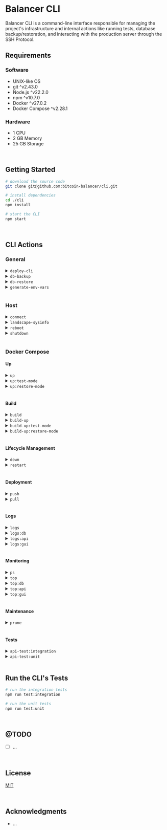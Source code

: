 # Balancer CLI

Balancer CLI is a command-line interface responsible for managing the project's infrastructure and internal actions like running tests, database backup/restoration, and interacting with the production server through the SSH Protocol.

## Requirements

### Software

- UNIX-like OS
- git ^v2.43.0
- Node.js ^v22.2.0
- npm ^v10.7.0
- Docker ^v27.0.2
- Docker Compose ^v2.28.1

### Hardware

- 1 CPU
- 2 GB Memory
- 25 GB Storage




<br/>



## Getting Started

```bash
# download the source code
git clone git@github.com:bitcoin-balancer/cli.git

# install dependencies
cd ./cli
npm install

# start the CLI
npm start
```




<br/>

## CLI Actions

### General

<details>
  <summary><code>deploy-cli</code></summary>
  <br/>
  Builds the CLI, transfers the output to the server and performs a clean dependency install.

  ```bash
  node dist/deploy-cli.js
  ```
  <br/>
</details>
<details>
  <summary><code>db-backup</code></summary>
  <br/>
  ...
  <br/>
</details>
<details>
  <summary><code>db-restore</code></summary>
  <br/>
  ...
  <br/>
</details>
<details>
  <summary><code>generate-env-vars</code></summary>
  <br/>
  ...
  <br/>
</details>





<br/>


### Host

<details>
  <summary><code>connect</code></summary>
  <br/>
  ...
  <br/>
</details>
<details>
  <summary><code>landscape-sysinfo</code></summary>
  <br/>
  ...
  <br/>
</details>
<details>
  <summary><code>reboot</code></summary>
  <br/>
  ...
  <br/>
</details>
<details>
  <summary><code>shutdown</code></summary>
  <br/>
  ...
  <br/>
</details>





<br/>


### Docker Compose

#### Up

<details>
  <summary><code>up</code></summary>
  <br/>
  ...
  <br/>
</details>
<details>
  <summary><code>up:test-mode</code></summary>
  <br/>
  ...
  <br/>
</details>
<details>
  <summary><code>up:restore-mode</code></summary>
  <br/>
  ...
  <br/>
</details>


<br/>


#### Build

<details>
  <summary><code>build</code></summary>
  <br/>
  ...
  <br/>
</details>
<details>
  <summary><code>build-up</code></summary>
  <br/>
  ...
  <br/>
</details>
<details>
  <summary><code>build-up:test-mode</code></summary>
  <br/>
  ...
  <br/>
</details>
<details>
  <summary><code>build-up:restore-mode</code></summary>
  <br/>
  ...
  <br/>
</details>


<br/>


#### Lifecycle Management

<details>
  <summary><code>down</code></summary>
  <br/>
  ...
  <br/>
</details>
<details>
  <summary><code>restart</code></summary>
  <br/>
  Restarts all stopped and running services (specified in the <code>compose.yml</code> file).

  ```bash
  docker compose restart
  ```
  <br/>
</details>


<br/>


#### Deployment

<details>
  <summary><code>push</code></summary>
  <br/>
  ...
  <br/>
</details>
<details>
  <summary><code>pull</code></summary>
  <br/>
  ...
  <br/>
</details>


<br/>

#### Logs

<details>
  <summary><code>logs</code></summary>
  <br/>
  Displays and subscribes to log output from all services.

  ```bash
  docker compose logs -f
  ```
  <br/>
</details>
<details>
  <summary><code>logs:db</code></summary>
  <br/>
  Displays and subscribes to log output from the db service.

  ```bash
  docker compose logs db -f
  ```
  <br/>
</details>
<details>
  <summary><code>logs:api</code></summary>
  <br/>
  Displays and subscribes to log output from the api service.

  ```bash
  docker compose logs api -f
  ```
  <br/>
</details>
<details>
  <summary><code>logs:gui</code></summary>
  <br/>
  Displays and subscribes to log output from the gui service.

  ```bash
  docker compose logs gui -f
  ```
  <br/>
</details>


<br/>


#### Monitoring

<details>
  <summary><code>ps</code></summary>
  <br/>
  ...
  <br/>
</details>
<details>
  <summary><code>top</code></summary>
  <br/>
  ...
  <br/>
</details>
<details>
  <summary><code>top:db</code></summary>
  <br/>
  ...
  <br/>
</details>
<details>
  <summary><code>top:api</code></summary>
  <br/>
  ...
  <br/>
</details>
<details>
  <summary><code>top:gui</code></summary>
  <br/>
  ...
  <br/>
</details>


<br/>


#### Maintenance

<details>
  <summary><code>prune</code></summary>
  <br/>
  Remove all unused containers, networks, images (both dangling and unused).

  ```bash
  docker system prune -a -f
  ```
  <br/>
</details>


<br/>


#### Tests

<details>
  <summary><code>api-test:integration</code></summary>
  <br/>
  Runs the API's integration tests. Keep in mind that <code>testMode</code> must be enabled for this command to work.

  ```bash
  docker compose run api npm run test:integration
  ```
  <br/>
</details>
<details>
  <summary><code>api-test:unit</code></summary>
  <br/>
  Runs the API's unit tests. Keep in mind that <code>testMode</code> must be enabled for this command to work.

  ```bash
  docker compose run api npm run test:unit
  ```
  <br/>
</details>





<br/>

## Run the CLI's Tests

```bash
# run the integration tests
npm run test:integration

# run the unit tests
npm run test:unit
```





<br/>

## @TODO

- [ ] ...





<br/>

## License

[MIT](https://choosealicense.com/licenses/mit/)






<br/>

## Acknowledgments

- ...